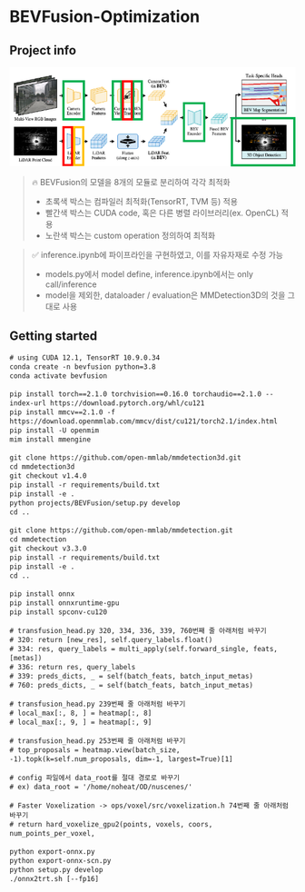# BEVFusion-Optimization

## Project info

![pipeline](assets/image.png)

> 🔥 BEVFusion의 모델을 8개의 모듈로 분리하여 각각 최적화
>
> -   초록색 박스는 컴파일러 최적화(TensorRT, TVM 등) 적용
> -   빨간색 박스는 CUDA code, 혹은 다른 병렬 라이브러리(ex. OpenCL) 적용
> -   노란색 박스는 custom operation 정의하여 최적화

> ✅ inference.ipynb에 파이프라인을 구현하였고, 이를 자유자재로 수정 가능
>
> -   models.py에서 model define, inference.ipynb에서는 only call/inference
> -   model을 제외한, dataloader / evaluation은 MMDetection3D의 것을 그대로 사용

## Getting started

```
# using CUDA 12.1, TensorRT 10.9.0.34
conda create -n bevfusion python=3.8
conda activate bevfusion

pip install torch==2.1.0 torchvision==0.16.0 torchaudio==2.1.0 --index-url https://download.pytorch.org/whl/cu121
pip install mmcv==2.1.0 -f https://download.openmmlab.com/mmcv/dist/cu121/torch2.1/index.html
pip install -U openmim
mim install mmengine

git clone https://github.com/open-mmlab/mmdetection3d.git
cd mmdetection3d
git checkout v1.4.0
pip install -r requirements/build.txt
pip install -e .
python projects/BEVFusion/setup.py develop
cd ..

git clone https://github.com/open-mmlab/mmdetection.git
cd mmdetection
git checkout v3.3.0
pip install -r requirements/build.txt
pip install -e .
cd ..

pip install onnx
pip install onnxruntime-gpu
pip install spconv-cu120

# transfusion_head.py 320, 334, 336, 339, 760번째 줄 아래처럼 바꾸기
# 320: return [new_res], self.query_labels.float()
# 334: res, query_labels = multi_apply(self.forward_single, feats, [metas])
# 336: return res, query_labels
# 339: preds_dicts, _ = self(batch_feats, batch_input_metas)
# 760: preds_dicts, _ = self(batch_feats, batch_input_metas)

# transfusion_head.py 239번째 줄 아래처럼 바꾸기
# local_max[:, 8, ] = heatmap[:, 8]
# local_max[:, 9, ] = heatmap[:, 9]

# transfusion_head.py 253번째 줄 아래처럼 바꾸기
# top_proposals = heatmap.view(batch_size, -1).topk(k=self.num_proposals, dim=-1, largest=True)[1]

# config 파일에서 data_root를 절대 경로로 바꾸기
# ex) data_root = '/home/noheat/OD/nuscenes/'

# Faster Voxelization -> ops/voxel/src/voxelization.h 74번째 줄 아래처럼 바꾸기
# return hard_voxelize_gpu2(points, voxels, coors, num_points_per_voxel,

python export-onnx.py
python export-onnx-scn.py
python setup.py develop
./onnx2trt.sh [--fp16]
```
